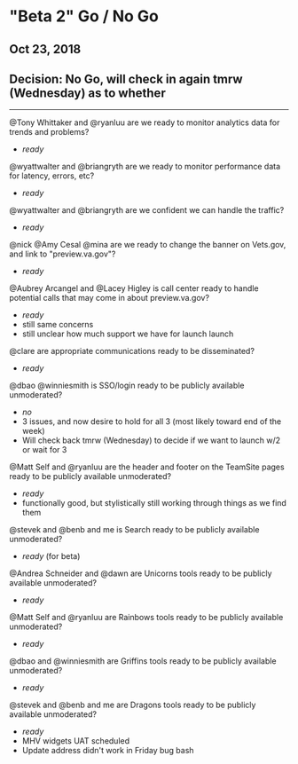 # "Beta 2" Go / No Go 
## Oct 23, 2018

## Decision: No Go, will check in again tmrw (Wednesday) as to whether

---

@Tony Whittaker and @ryanluu are we ready to monitor analytics data for trends and problems?
- *ready*

@wyattwalter and @briangryth are we ready to monitor performance data for latency, errors, etc?
- *ready*

@wyattwalter and @briangryth are we confident we can handle the traffic?
- *ready*

@nick @Amy Cesal @mina are we ready to change the banner on Vets.gov, and link to "preview.va.gov"?
- *ready*

@Aubrey Arcangel and @Lacey Higley is call center ready to handle potential calls that may come in about preview.va.gov? 
- *ready*
- still same concerns
- still unclear how much support we have for launch launch

@clare are appropriate communications ready to be disseminated?
- *ready*

@dbao @winniesmith is SSO/login ready to be publicly available unmoderated?
- *no*
- 3 issues, and now desire to hold for all 3 (most likely toward end of the week)
- Will check back tmrw (Wednesday) to decide if we want to launch w/2 or wait for 3

@Matt Self and @ryanluu are the header and footer on the TeamSite pages ready to be publicly available unmoderated?
- *ready*
- functionally good, but stylistically still working through things as we find them

@stevek and @benb and me is Search ready to be publicly available unmoderated?
- *ready* (for beta)

@Andrea Schneider and @dawn are Unicorns tools ready to be publicly available unmoderated?
- *ready*

@Matt Self and @ryanluu are Rainbows tools ready to be publicly available unmoderated?
- *ready*

@dbao and @winniesmith are Griffins tools ready to be publicly available unmoderated?
- *ready*

@stevek and @benb and me are Dragons tools ready to be publicly available unmoderated?
- *ready*
- MHV widgets UAT scheduled
- Update address didn't work in Friday bug bash
